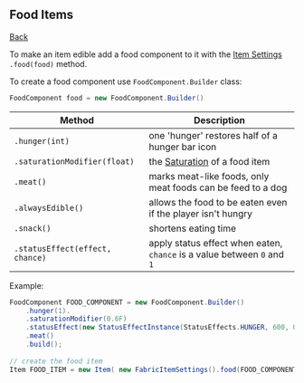 ## Food Items
[Back](../fabric.md)

To make an item edible add a food component to it with the [Item Settings](settings.md) `.food(food)` method.

To create a food component use `FoodComponent.Builder` class:
```java
FoodComponent food = new FoodComponent.Builder()
```

| Method | Description |
| ------ | ----------- |
| `.hunger(int)` | one 'hunger' restores half of a hunger bar icon |
| `.saturationModifier(float)` | the [Saturation](https://minecraft.fandom.com/wiki/Hunger#Mechanics) of a food item |
| `.meat()` | marks meat-like foods, only meat foods can be feed to a dog |
| `.alwaysEdible()` | allows the food to be eaten even if the player isn't hungry |
| `.snack()` | shortens eating time |
| `.statusEffect(effect, chance)` | apply status effect when eaten, `chance` is a value between `0` and `1` |

Example:
```java
FoodComponent FOOD_COMPONENT = new FoodComponent.Builder()
	.hunger(1).
	.saturationModifier(0.6F)
	.statusEffect(new StatusEffectInstance(StatusEffects.HUNGER, 600, 0), 0.8F)
	.meat()
	.build();
	
// create the food item
Item FOOD_ITEM = new Item( new FabricItemSettings().food(FOOD_COMPONENT) );
```

